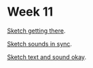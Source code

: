 # Week 11

[Sketch getting there](https://kristinegudmundsen.github.io/CodeWords/SKO/Week_11/MajorProjectSketch10/).

[Sketch sounds in sync](https://kristinegudmundsen.github.io/CodeWords/SKO/Week_11/MajorProjectSketch11/).

[Sketch text and sound okay](https://kristinegudmundsen.github.io/CodeWords/SKO/Week_11/MajorProjectSketch12/).
